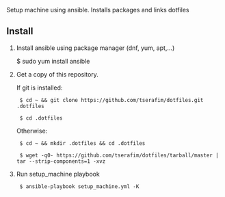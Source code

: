 Setup machine using ansible. Installs packages and links dotfiles

Install
-------

1. Install ansible using package manager (dnf, yum, apt,...)

	$ sudo yum install ansible

2. Get a copy of this repository.

    If git is installed:

    	$ cd ~ && git clone https://github.com/tserafim/dotfiles.git .dotfiles

        $ cd .dotfiles

    Otherwise:

	    $ cd ~ && mkdir .dotfiles && cd .dotfiles

    	$ wget -q0- https://github.com/tserafim/dotfiles/tarball/master | tar --strip-components=1 -xvz


3. Run setup_machine playbook

	    $ ansible-playbook setup_machine.yml -K

